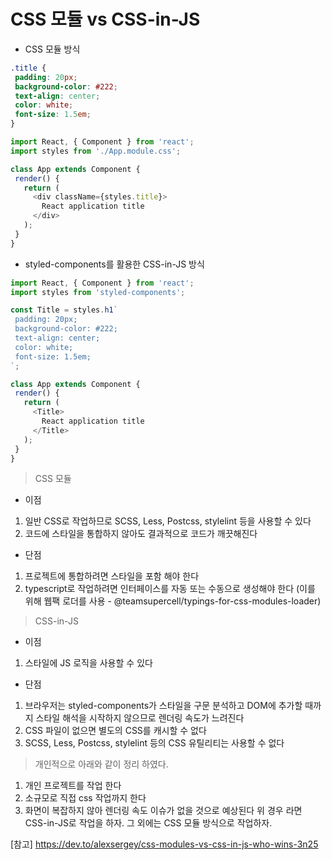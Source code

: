 # CSS 모듈 vs CSS-in-JS

- CSS 모듈 방식

```css
.title {
 padding: 20px;
 background-color: #222;
 text-align: center;
 color: white;
 font-size: 1.5em;
}
```
```javascript
import React, { Component } from 'react';
import styles from './App.module.css';

class App extends Component {
 render() {
   return (
     <div className={styles.title}>
       React application title
     </div>
   );
 }
}
```

- styled-components를 활용한 CSS-in-JS 방식

```javascript
import React, { Component } from 'react';
import styles from 'styled-components';

const Title = styles.h1`
 padding: 20px;
 background-color: #222;
 text-align: center;
 color: white;
 font-size: 1.5em;
`;

class App extends Component {
 render() {
   return (
     <Title>
       React application title
     </Title>
   );
 }
}
```

> CSS 모듈
- 이점
1. 일반 CSS로 작업하므로 SCSS, Less, Postcss, stylelint 등을 사용할 수 있다
2. 코드에 스타일을 통합하지 않아도 결과적으로 코드가 깨끗해진다

- 단점
1. 프로젝트에 통합하려면 스타일을 포함 해야 한다
2. typescript로 작업하려면 인터페이스를 자동 또는 수동으로 생성해야 한다 (이를 위해 웹팩 로더를 사용 - @teamsupercell/typings-for-css-modules-loader)


> CSS-in-JS
- 이점
1. 스타일에 JS 로직을 사용할 수 있다

- 단점
1. 브라우저는 styled-components가 스타일을 구문 분석하고 DOM에 추가할 때까지 스타일 해석을 시작하지 않으므로 렌더링 속도가 느려진다
2. CSS 파일이 없으면 별도의 CSS를 캐시할 수 없다
3. SCSS, Less, Postcss, stylelint 등의 CSS 유틸리티는 사용할 수 없다


> 개인적으로 아래와 같이 정리 하였다.
1. 개인 프로젝트를 작업 한다
2. 소규모로 직접 css 작업까지 한다
3. 화면이 복잡하지 않아 렌더링 속도 이슈가 없을 것으로 예상된다
위 경우 라면 CSS-in-JS로 작업을 하자. 그 외에는 CSS 모듈 방식으로 작업하자.

[참고] https://dev.to/alexsergey/css-modules-vs-css-in-js-who-wins-3n25